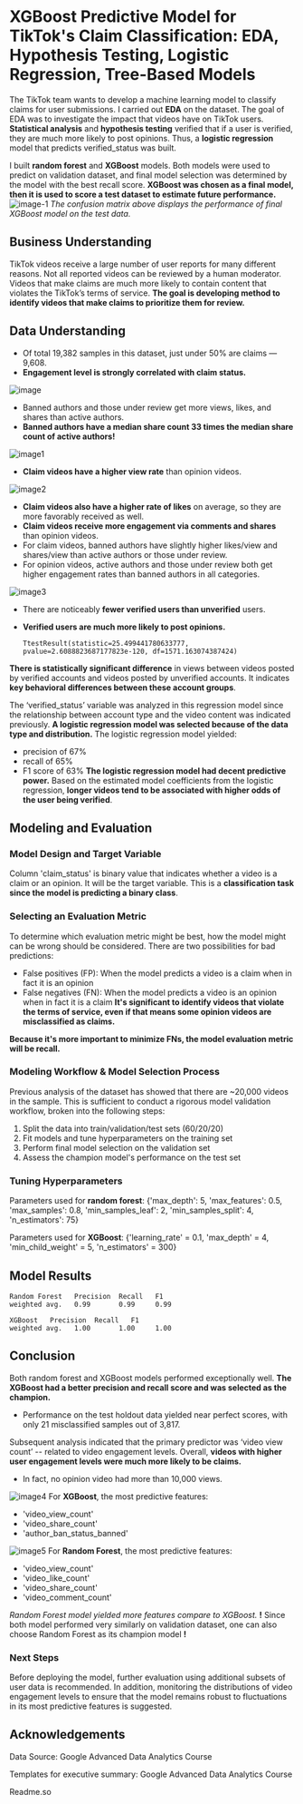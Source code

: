 
# XGBoost Predictive Model for TikTok's Claim Classification: EDA, Hypothesis Testing, Logistic Regression, Tree-Based Models

The TikTok team wants to develop a machine learning model to classify claims for user submissions. 
I carried out **EDA** on the dataset. The goal of EDA was to investigate the impact that videos have on TikTok users.
**Statistical analysis** and **hypothesis testing** verified that if a user is verified, they are much more likely to post opinions. Thus, a **logistic regression** model that predicts verified_status was built.

I built **random forest** and **XGBoost** models. Both models were used to predict on validation dataset, and final model selection was determined by the model with the best recall score. **XGBoost was chosen as a final model, then it is used to score a test dataset to estimate future performance.**
![image-1](https://github.com/SevilayMuni/Project-No.5-XGBoost-RandomForest-ClaimClassification/blob/main/graphs-from-Models/Confusion-Matrix-XGBoost-TestData.png)
*The confusion matrix above displays the performance of final XGBoost model on the test data.*

## Business Understanding
TikTok videos receive a large number of user reports for many different reasons. Not all reported videos can be reviewed by a human moderator. Videos that make claims are much more likely to contain content that violates the TikTok’s terms of service. **The goal is developing method to identify videos that make claims to prioritize them for review.** 

## Data Understanding
- Of total 19,382 samples in this dataset, just under 50% are claims — 9,608.
- **Engagement level is strongly correlated with claim status.**

![image](https://github.com/SevilayMuni/Project-No.5-XGBoost-RandomForest-ClaimClassification/blob/main/graphs-from-EDA/Author-Ban-Status-vs-Avg-View-Count.png)
- Banned authors and those under review get more views, likes, and shares than active authors.
- **Banned authors have a median share count 33 times the median share count of active authors!**

![image1](https://github.com/SevilayMuni/Project-No.5-XGBoost-RandomForest-ClaimClassification/blob/main/graphs-from-EDA/Distribution-of-Total-Views-vs-Claim-Status.png)
- **Claim videos have a higher view rate** than opinion videos.

![image2](https://github.com/SevilayMuni/Project-No.5-XGBoost-RandomForest-ClaimClassification/blob/main/graphs-from-EDA/Video-View-Count-vs-Like-Count-Claim-Status.png)
- **Claim videos also have a higher rate of likes** on average, so they are more favorably received as well.
- **Claim videos receive more engagement via comments and shares** than opinion videos.
- For claim videos, banned authors have slightly higher likes/view and shares/view than active authors or those under review.
- For opinion videos, active authors and those under review both get higher engagement rates than banned authors in all categories.

![image3](https://github.com/SevilayMuni/Project-No.5-XGBoost-RandomForest-ClaimClassification/blob/main/graphs-from-EDA/Claim-Verification-Status-Histogram.png)
- There are noticeably **fewer verified users than unverified** users.
- **Verified users are much more likely to post opinions.**


      TtestResult(statistic=25.499441780633777, pvalue=2.6088823687177823e-120, df=1571.163074387424)

**There is statistically significant difference** in views between videos posted by verified accounts and videos posted by unverified accounts. It indicates **key behavioral differences between these account groups**.

The ‘verified_status’ variable was analyzed in this regression model since the relationship between account type and the video content was indicated previously. **A logistic regression model was selected because of the data type and distribution.**
The logistic regression model yielded: 
- precision of 67% 
- recall of 65% 
- F1 score of 63%
**The logistic regression model had decent predictive power.** Based on the estimated model coefficients from the logistic regression, **longer videos tend to be associated with higher odds of the user being verified**.

## Modeling and Evaluation
### Model Design and Target Variable
Column 'claim_status' is binary value that indicates whether a video is a claim or an opinion. It will be the target variable.
This is a **classification task since the model is predicting a binary class**.

### Selecting an Evaluation Metric
To determine which evaluation metric might be best, how the model might can be wrong should be considered.
There are two possibilities for bad predictions:
- False positives (FP): When the model predicts a video is a claim when in fact it is an opinion
- False negatives (FN): When the model predicts a video is an opinion when in fact it is a claim
**It's significant to identify videos that violate the terms of service, even if that means some opinion videos are misclassified as claims.**

**Because it's more important to minimize FNs, the model evaluation metric will be recall.**

### Modeling Workflow & Model Selection Process
Previous analysis of the dataset has showed that there are ~20,000 videos in the sample. This is sufficient to conduct a rigorous model validation workflow, broken into the following steps:
1) Split the data into train/validation/test sets (60/20/20)
2) Fit models and tune hyperparameters on the training set
3) Perform final model selection on the validation set
4) Assess the champion model's performance on the test set

### Tuning Hyperparameters
Parameters used for **random forest**:
{'max_depth': 5,
 'max_features': 0.5,
 'max_samples': 0.8,
 'min_samples_leaf': 2,
 'min_samples_split': 4,
 'n_estimators': 75}

Parameters used for **XGBoost**:
{'learning_rate' = 0.1, 
'max_depth' = 4, 
'min_child_weight' = 5, 
'n_estimators' = 300}


## Model Results

    Random Forest   Precision  Recall   F1  
    weighted avg.   0.99       0.99     0.99
    
    XGBoost   Precision  Recall   F1  
    weighted avg.   1.00       1.00     1.00
## Conclusion

Both random forest and XGBoost models performed exceptionally well. 
**The XGBoost had a better precision and recall score and was selected as the champion.**
- Performance on the test holdout data yielded near perfect scores, with only 21 misclassified samples out of 3,817.

Subsequent analysis indicated that the primary predictor was ‘video view count’ -- related to video engagement levels. 
Overall, **videos with higher user engagement levels were much more likely to be claims.**
- In fact, no opinion video had more than 10,000 views.

![image4](https://github.com/SevilayMuni/Project-No.5-XGBoost-RandomForest-ClaimClassification/blob/main/graphs-from-Models/Feature-Importance-XGBoost.png)
For **XGBoost**, the most predictive features:
- 'video_view_count' 
- 'video_share_count'
- 'author_ban_status_banned'

![image5](https://github.com/SevilayMuni/Project-No.5-XGBoost-RandomForest-ClaimClassification/blob/main/graphs-from-Models/Feature-Importance-Random-Forest.png)
For **Random Forest**, the most predictive features:
- 'video_view_count'
- 'video_like_count'
- 'video_share_count'
- 'video_comment_count'

*Random Forest model yielded more features compare to XGBoost.* **!** Since both model performed very similarly on validation dataset, one can also choose Random Forest as its champion model **!**

### Next Steps
Before deploying the model, further evaluation using additional subsets of user data is recommended. In addition, monitoring the distributions of video engagement levels to ensure that the model remains robust to fluctuations in its most predictive features is suggested. 



## Acknowledgements
Data Source: Google Advanced Data Analytics Course

Templates for executive summary: Google Advanced Data Analytics Course

Readme.so
